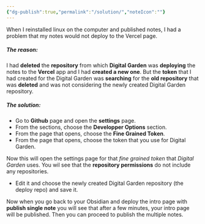 ```yaml
---
{"dg-publish":true,"permalink":"/solution/","noteIcon":""}
---
```


When I reinstalled linux on the computer and published notes, I had a problem that my notes would not deploy to the Vercel page. 

##### The reason:
I had **deleted** the **repository** from which **Digital Garden** was **deploying** the notes to the **Vercel** app and I had **created a new one**. But the **token** that I had created for the Digital Garden was **searching** for the **old repository** that was **deleted** and was not considering the newly created Digital Garden repository. 

##### The solution:
- Go to **Github** page and open the **settings** page.
- From the sections, choose the **Developper Options** section.
- From the page that opens, choose the **Fine Grained Token**. 
- From the page that opens, choose the token that you use for Digital Garden.

Now this will open the settings page for that *fine grained token* that *Digital Garden* uses. You wil see that the **repository permissions** do not include any repositories.

- Edit it and choose the newly created Digital Garden repository (the deploy repo) and save it.

Now when you go back to your Obsidian and deploy the intro page with **publish single note** you will see that after a few minutes, your intro page will be published. Then you can proceed to publish the multiple notes.